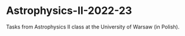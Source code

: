 # Astrophysics-II-2022-23
 Tasks from Astrophysics II class at the University of Warsaw (in Polish).
